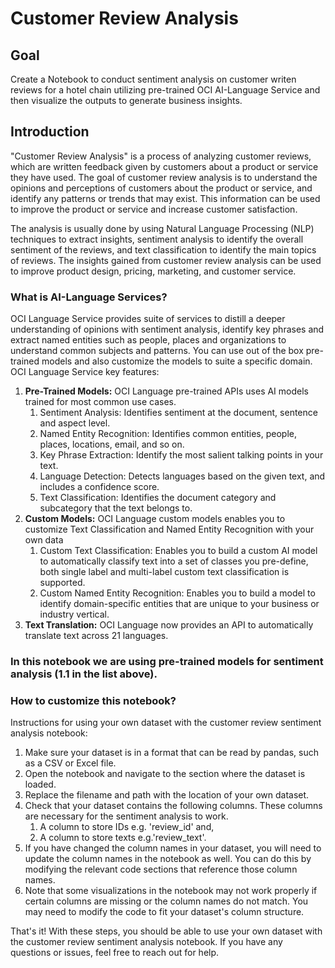 # Customer Review Analysis

## Goal
Create a Notebook to conduct sentiment analysis on customer writen reviews for a hotel chain utilizing pre-trained OCI AI-Language Service and then visualize the outputs to generate business insights.

## Introduction
"Customer Review Analysis" is a process of analyzing customer reviews, which are written feedback given by customers about a product or service they have used. The goal of customer review analysis is to understand the opinions and perceptions of customers about the product or service, and identify any patterns or trends that may exist. This information can be used to improve the product or service and increase customer satisfaction.

The analysis is usually done by using Natural Language Processing (NLP) techniques to extract insights, sentiment analysis to identify the overall sentiment of the reviews, and text classification to identify the main topics of reviews. The insights gained from customer review analysis can be used to improve product design, pricing, marketing, and customer service.

### What is AI-Language Services?
OCI Language Service provides suite of services to distill a deeper understanding of opinions with sentiment analysis, identify key phrases and extract named entities such as people, places and organizations to understand common subjects and patterns. You can use out of the box pre-trained models and also customize the models to suite a specific domain. OCI Language Service key features:

1. __Pre-Trained Models:__ OCI Language pre-trained APIs uses AI models trained for most common use cases.
    1. Sentiment Analysis: Identifies sentiment at the document, sentence and aspect level.
    2. Named Entity Recognition: Identifies common entities, people, places, locations, email, and so on.
    3. Key Phrase Extraction: Identify the most salient talking points in your text.
    4. Language Detection: Detects languages based on the given text, and includes a confidence score.
    4. Text Classification: Identifies the document category and subcategory that the text belongs to.
2. __Custom Models:__ OCI Language custom models enables you to customize Text Classification and Named Entity Recognition with your own data
    1. Custom Text Classification: Enables you to build a custom AI model to automatically classify text into a set of classes you pre-define, both single label and multi-label custom text classification is supported.
    2. Custom Named Entity Recognition: Enables you to build a model to identify domain-specific entities that are unique to your business or industry vertical.
3. __Text Translation:__ OCI Language now provides an API to automatically translate text across 21 languages.

### __In this notebook we are using pre-trained models for sentiment analysis (1.1 in the list above).__

### How to customize this notebook?
Instructions for using your own dataset with the customer review sentiment analysis notebook:

1. Make sure your dataset is in a format that can be read by pandas, such as a CSV or Excel file.
2. Open the notebook and navigate to the section where the dataset is loaded.
3. Replace the filename and path with the location of your own dataset.
4. Check that your dataset contains the following columns. These columns are necessary for the sentiment analysis to work. 
   1. A column to store IDs e.g. 'review_id' and,
   2. A column to store texts e.g.'review_text'.
5. If you have changed the column names in your dataset, you will need to update the column names in the notebook as well. You can do this by modifying the relevant code sections that reference those column names.
6. Note that some visualizations in the notebook may not work properly if certain columns are missing or the column names do not match. You may need to modify the code to fit your dataset's column structure.

That's it! With these steps, you should be able to use your own dataset with the customer review sentiment analysis notebook. If you have any questions or issues, feel free to reach out for help.





